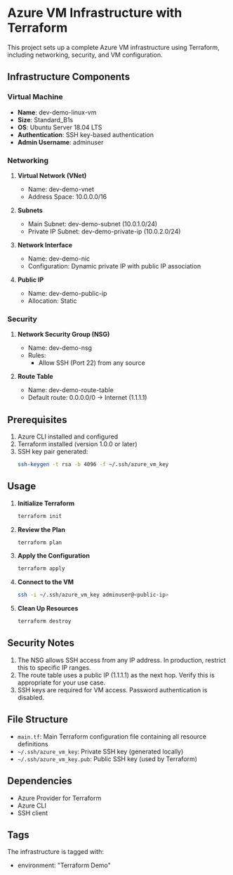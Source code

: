 # Azure VM Infrastructure with Terraform

This project sets up a complete Azure VM infrastructure using Terraform, including networking, security, and VM configuration.

## Infrastructure Components

### Virtual Machine
- **Name**: dev-demo-linux-vm
- **Size**: Standard_B1s
- **OS**: Ubuntu Server 18.04 LTS
- **Authentication**: SSH key-based authentication
- **Admin Username**: adminuser

### Networking
1. **Virtual Network (VNet)**
   - Name: dev-demo-vnet
   - Address Space: 10.0.0.0/16

2. **Subnets**
   - Main Subnet: dev-demo-subnet (10.0.1.0/24)
   - Private IP Subnet: dev-demo-private-ip (10.0.2.0/24)

3. **Network Interface**
   - Name: dev-demo-nic
   - Configuration: Dynamic private IP with public IP association

4. **Public IP**
   - Name: dev-demo-public-ip
   - Allocation: Static

### Security
1. **Network Security Group (NSG)**
   - Name: dev-demo-nsg
   - Rules:
     - Allow SSH (Port 22) from any source

2. **Route Table**
   - Name: dev-demo-route-table
   - Default route: 0.0.0.0/0 → Internet (1.1.1.1)

## Prerequisites

1. Azure CLI installed and configured
2. Terraform installed (version 1.0.0 or later)
3. SSH key pair generated:
   ```bash
   ssh-keygen -t rsa -b 4096 -f ~/.ssh/azure_vm_key
   ```

## Usage

1. **Initialize Terraform**
   ```bash
   terraform init
   ```

2. **Review the Plan**
   ```bash
   terraform plan
   ```

3. **Apply the Configuration**
   ```bash
   terraform apply
   ```

4. **Connect to the VM**
   ```bash
   ssh -i ~/.ssh/azure_vm_key adminuser@<public-ip>
   ```

5. **Clean Up Resources**
   ```bash
   terraform destroy
   ```

## Security Notes

1. The NSG allows SSH access from any IP address. In production, restrict this to specific IP ranges.
2. The route table uses a public IP (1.1.1.1) as the next hop. Verify this is appropriate for your use case.
3. SSH keys are required for VM access. Password authentication is disabled.

## File Structure

- `main.tf`: Main Terraform configuration file containing all resource definitions
- `~/.ssh/azure_vm_key`: Private SSH key (generated locally)
- `~/.ssh/azure_vm_key.pub`: Public SSH key (used by Terraform)

## Dependencies

- Azure Provider for Terraform
- Azure CLI
- SSH client

## Tags

The infrastructure is tagged with:
- environment: "Terraform Demo" 